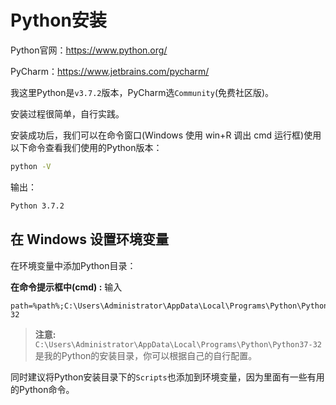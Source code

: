 # Python安装

Python官网：<https://www.python.org/>

PyCharm：<https://www.jetbrains.com/pycharm/>



我这里Python是`v3.7.2`版本，PyCharm选`Community`(免费社区版)。

安装过程很简单，自行实践。

安装成功后，我们可以在命令窗口(Windows 使用 win+R 调出 cmd 运行框)使用以下命令查看我们使用的Python版本：

``` bash
python -V
```

输出：

``` bash
Python 3.7.2
```

## 在 Windows 设置环境变量

在环境变量中添加Python目录：

**在命令提示框中(cmd) :** 输入 

```
path=%path%;C:\Users\Administrator\AppData\Local\Programs\Python\Python37-32
```

> **注意:** `C:\Users\Administrator\AppData\Local\Programs\Python\Python37-32` 是我的Python的安装目录，你可以根据自己的自行配置。

同时建议将Python安装目录下的`Scripts`也添加到环境变量，因为里面有一些有用的Python命令。